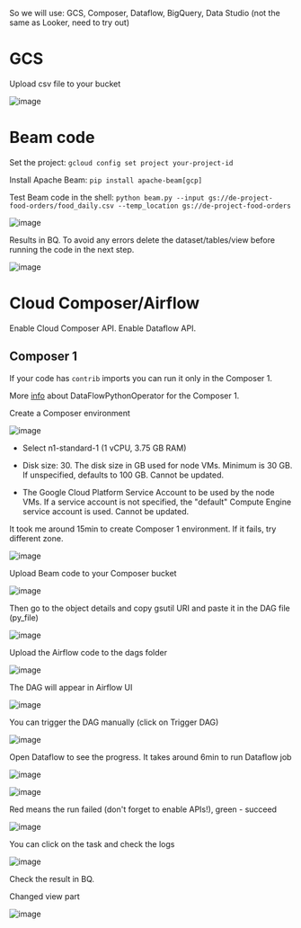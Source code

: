 So we will use: GCS, Composer, Dataflow, BigQuery, Data Studio (not the same as Looker, need to try out)

# GCS

Upload csv file to your bucket

![image](https://github.com/janaom/gcp-data-engineering-project-food-orders-etl/assets/83917694/824981e5-fee9-46b3-8c16-d9a78a68b31a)





# Beam code

Set the project: `gcloud config set project your-project-id`

Install Apache Beam: `pip install apache-beam[gcp]`

Test Beam code in the shell: `python beam.py --input gs://de-project-food-orders/food_daily.csv --temp_location gs://de-project-food-orders`

![image](https://github.com/janaom/gcp-data-engineering-project-food-orders-etl/assets/83917694/ef210164-b3a6-4e75-b932-c5eec5223f0b)



Results in BQ. To avoid any errors delete the dataset/tables/view before running the code in the next step. 

![image](https://github.com/janaom/gcp-data-engineering-project-food-orders-etl/assets/83917694/5a5d939a-8988-4ffe-a18f-aee0142ce75e)



# Cloud Composer/Airflow 

Enable Cloud Composer API.
Enable Dataflow API.

## Composer 1

If your code has `contrib` imports you can run it only in the Composer 1.

More [info](https://airflow.apache.org/docs/apache-airflow/1.10.5/_api/airflow/contrib/operators/dataflow_operator/index.html#airflow.contrib.operators.dataflow_operator.DataFlowPythonOperator) about DataFlowPythonOperator for the Composer 1.

Create a Composer environment

![image](https://github.com/janaom/gcp-data-engineering-project-food-orders-etl/assets/83917694/031c2d67-4a57-4139-a408-c8a51a02ed52)


 - Select n1-standard-1 (1 vCPU, 3.75 GB RAM)

 - Disk size: 30. The disk size in GB used for node VMs. Minimum is 30 GB. If unspecified, defaults to 100 GB. Cannot be updated. 

 - The Google Cloud Platform Service Account to be used by the node VMs. If a service account is not specified, the "default" Compute Engine service account is used. Cannot be updated. 

It took me around 15min to create Composer 1 environment. If it fails, try different zone.

![image](https://github.com/janaom/gcp-data-engineering-project-food-orders-etl/assets/83917694/177f66db-9af2-439b-a12a-8278b66500a3)

Upload Beam code to your Composer bucket

![image](https://github.com/janaom/gcp-data-engineering-project-food-orders-etl/assets/83917694/cad8071f-ae4f-45ed-9fa6-96e153b4aa98)

Then go to the object details and copy gsutil URI and paste it in the DAG file (py_file)

![image](https://github.com/janaom/gcp-data-engineering-project-food-orders-etl/assets/83917694/dc1f7432-b812-4551-b188-a76e13258066)

Upload the Airflow code to the dags folder

![image](https://github.com/janaom/gcp-data-engineering-project-food-orders-etl/assets/83917694/c67d352b-87a5-452e-99e0-46087570859b)

The DAG will appear in Airflow UI

![image](https://github.com/janaom/gcp-data-engineering-project-food-orders-etl/assets/83917694/86cb3dfb-0dc4-4731-8d9b-87bad82a7530)

You can trigger the DAG manually (click on Trigger DAG)

![image](https://github.com/janaom/gcp-data-engineering-project-food-orders-etl/assets/83917694/c5b916c1-10f5-453a-adcc-7007ba9d2ed7)

Open Dataflow to see the progress. It takes around 6min to run Dataflow job

![image](https://github.com/janaom/gcp-data-engineering-project-food-orders-etl/assets/83917694/5b044d8d-8643-4393-a256-a66eb50e97af)

![image](https://github.com/janaom/gcp-data-engineering-project-food-orders-etl/assets/83917694/b75ce917-7739-4646-adfc-c7ab0a9564a6)

Red means the run failed (don't forget to enable APIs!), green - succeed

![image](https://github.com/janaom/gcp-data-engineering-project-food-orders-etl/assets/83917694/8d8774a6-1874-4d4f-82c2-12dd4f03b37a)

You can click on the task and check the logs

![image](https://github.com/janaom/gcp-data-engineering-project-food-orders-etl/assets/83917694/9befd9b8-d551-4c37-bd39-1e544752b6d8)

Check the result in BQ. 

Changed view part

![image](https://github.com/janaom/gcp-data-engineering-project-food-orders-etl/assets/83917694/aeecee47-a1b8-4eb9-8ac4-15aeb4039927)


